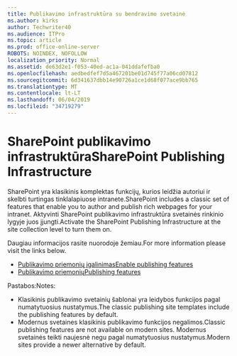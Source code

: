 ```yaml
---
title: Publikavimo infrastruktūra su bendravimo svetainė
ms.author: kirks
author: Techwriter40
ms.audience: ITPro
ms.topic: article
ms.prod: office-online-server
ROBOTS: NOINDEX, NOFOLLOW
localization_priority: Normal
ms.assetid: de63d2e1-f053-40ed-ac1a-041ddafefba0
ms.openlocfilehash: aedbedfef7d5a467201be01d745f77a06cd07812
ms.sourcegitcommit: 6d341637dbb14e90726a1ce1d68f077ace9bb765
ms.translationtype: MT
ms.contentlocale: lt-LT
ms.lasthandoff: 06/04/2019
ms.locfileid: "34719279"
---
```

# <a name="sharepoint-publishing-infrastructure"></a><span data-ttu-id="06842-102">SharePoint publikavimo infrastruktūra</span><span class="sxs-lookup"><span data-stu-id="06842-102">SharePoint Publishing Infrastructure</span></span>


<p><span data-ttu-id="06842-103">SharePoint yra klasikinis komplektas funkcijų, kurios leidžia autoriui ir skelbti turtingas tinklalapiuose intranete.</span><span class="sxs-lookup"><span data-stu-id="06842-103">SharePoint includes a classic set of features that enable you to author and publish rich webpages for your intranet.</span></span> <span data-ttu-id="06842-104">Aktyvinti SharePoint publikavimo infrastruktūra svetainės rinkinio lygyje juos įjungti.</span><span class="sxs-lookup"><span data-stu-id="06842-104">Activate the SharePoint Publishing Infrastructure at the site collection level to turn them on.</span></span></p>  <p><span data-ttu-id="06842-105">Daugiau informacijos rasite nuorodoje žemiau.</span><span class="sxs-lookup"><span data-stu-id="06842-105">For more information please visit the links below.</span></span></p>  <ul>  <li><span data-ttu-id="06842-106"><a href="https://support.office.com/en-us/article/Enable-publishing-features-479677A6-8B33-4AC7-907D-071C1C7E4518">Publikavimo priemonių įgalinimas</a></span><span class="sxs-lookup"><span data-stu-id="06842-106"><a href="https://support.office.com/en-us/article/Enable-publishing-features-479677A6-8B33-4AC7-907D-071C1C7E4518">Enable publishing features</a></span></span></li>  <li><span data-ttu-id="06842-107"><a href="https://support.office.com/en-us/article/Features-enabled-in-a-SharePoint-Online-publishing-site-3AB3810C-3C2C-4361-9D0E-0CBE666EA0B0?wt.mc_id=O365_Portal_MMaven#__toc336865553">Publikavimo priemonių</a></span><span class="sxs-lookup"><span data-stu-id="06842-107"><a href="https://support.office.com/en-us/article/Features-enabled-in-a-SharePoint-Online-publishing-site-3AB3810C-3C2C-4361-9D0E-0CBE666EA0B0?wt.mc_id=O365_Portal_MMaven#__toc336865553">Publishing features</a></span></span></li>  </ul>  <p><span data-ttu-id="06842-108">Pastabos:</span><span class="sxs-lookup"><span data-stu-id="06842-108">Notes:</span></span></p>  <ul>  <li><span data-ttu-id="06842-109">Klasikinis publikavimo svetainių šablonai yra leidybos funkcijos pagal numatytuosius nustatymus.</span><span class="sxs-lookup"><span data-stu-id="06842-109">The classic publishing site templates include the publishing features by default.</span></span></li>  <li><span data-ttu-id="06842-110">Modernus svetaines klasikinis publikavimo funkcijos negalimos.</span><span class="sxs-lookup"><span data-stu-id="06842-110">Classic publishing features are not available on modern sites.</span></span> <span data-ttu-id="06842-111">Modernus svetainės teikti naujesnė negu pagal numatytuosius nustatymus.</span><span class="sxs-lookup"><span data-stu-id="06842-111">Modern sites provide a newer alternative by default.</span></span></li>  </ul>

